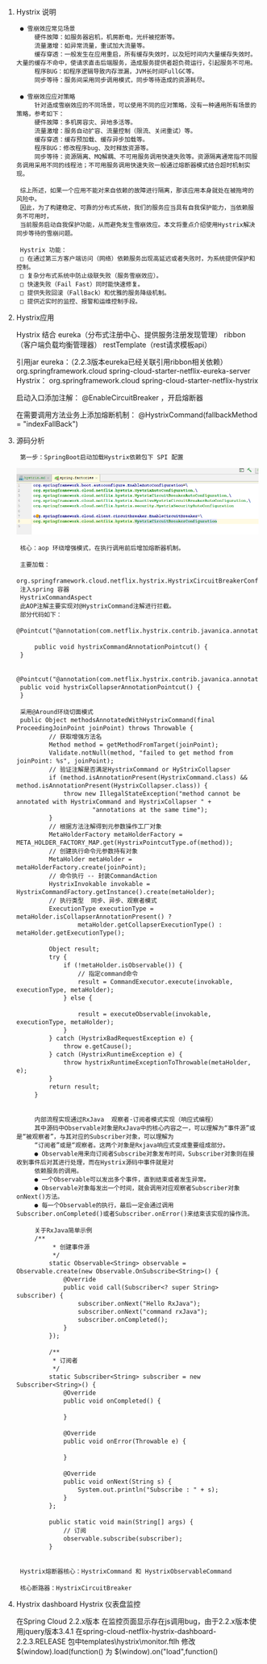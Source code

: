 1. Hystrix 说明

        ● 雪崩效应常见场景
            硬件故障：如服务器宕机，机房断电，光纤被挖断等。
            流量激增：如异常流量，重试加大流量等。
            缓存穿透：一般发生在应用重启，所有缓存失效时，以及短时间内大量缓存失效时。大量的缓存不命中，使请求直击后端服务，造成服务提供者超负荷运行，引起服务不可用。
            程序BUG：如程序逻辑导致内存泄漏，JVM长时间FullGC等。
            同步等待：服务间采用同步调用模式，同步等待造成的资源耗尽。
            
        ● 雪崩效应应对策略
            针对造成雪崩效应的不同场景，可以使用不同的应对策略，没有一种通用所有场景的策略，参考如下：
            硬件故障：多机房容灾、异地多活等。
            流量激增：服务自动扩容、流量控制（限流、关闭重试）等。
            缓存穿透：缓存预加载、缓存异步加载等。
            程序BUG：修改程序bug、及时释放资源等。
            同步等待：资源隔离、MQ解耦、不可用服务调用快速失败等。资源隔离通常指不同服务调用采用不同的线程池；不可用服务调用快速失败一般通过熔断器模式结合超时机制实现。
            
        综上所述，如果一个应用不能对来自依赖的故障进行隔离，那该应用本身就处在被拖垮的风险中。 
        因此，为了构建稳定、可靠的分布式系统，我们的服务应当具有自我保护能力，当依赖服务不可用时，
        当前服务启动自我保护功能，从而避免发生雪崩效应。本文将重点介绍使用Hystrix解决同步等待的雪崩问题。
        
        Hystrix 功能：
        □ 在通过第三方客户端访问（网络）依赖服务出现高延迟或者失败时，为系统提供保护和控制。
        □ 复杂分布式系统中防止级联失败（服务雪崩效应）。
        □ 快速失败（Fail Fast）同时能快速修复。
        □ 提供失败回滚（FallBack）和优雅的服务降级机制。
        □ 提供近实时的监控、报警和运维控制手段。
        
2. Hystrix应用
    
    Hystrix 结合 
        eureka（分布式注册中心、提供服务注册发现管理）
        ribbon（客户端负载均衡管理器）
        restTemplate（rest请求模板api）
        

    引用jar
    eureka：（2.2.3版本eureka已经关联引用ribbon相关依赖）
    <dependency>
                <groupId>org.springframework.cloud</groupId>
                <artifactId>spring-cloud-starter-netflix-eureka-server</artifactId>
    </dependency>        
    Hystrix：
    <dependency>
                <groupId>org.springframework.cloud</groupId>
                <artifactId>spring-cloud-starter-netflix-hystrix</artifactId>
    </dependency>

    启动入口添加注解：
    @EnableCircuitBreaker ，开启熔断器
    
    在需要调用方法业务上添加熔断机制：
    @HystrixCommand(fallbackMethod = "indexFallBack")
    
    
3. 源码分析
    
        第一步：SpringBoot启动加载Hystrix依赖包下 SPI 配置
     ![第1步](./pic/第1步加载SPI.png "第1步")
        
        核心：aop 环绕增强模式，在执行调用前后增加熔断器机制。
        
        主要加载：
        org.springframework.cloud.netflix.hystrix.HystrixCircuitBreakerConfiguration
        注入spring 容器
        HystrixCommandAspect
        此AOP注解主要实现对@HystrixCommand注解进行拦截。
        部分代码如下：
        @Pointcut("@annotation(com.netflix.hystrix.contrib.javanica.annotation.HystrixCommand)")
        
            public void hystrixCommandAnnotationPointcut() {
        }
        
        @Pointcut("@annotation(com.netflix.hystrix.contrib.javanica.annotation.HystrixCollapser)")
        public void hystrixCollapserAnnotationPointcut() {
        }
        
        采用@Around环绕切面模式
        public Object methodsAnnotatedWithHystrixCommand(final ProceedingJoinPoint joinPoint) throws Throwable {
                // 获取增强方法名
                Method method = getMethodFromTarget(joinPoint);
                Validate.notNull(method, "failed to get method from joinPoint: %s", joinPoint);
                // 验证注解是否满足HystrixCommand or HyStrixCollapser
                if (method.isAnnotationPresent(HystrixCommand.class) && method.isAnnotationPresent(HystrixCollapser.class)) {
                    throw new IllegalStateException("method cannot be annotated with HystrixCommand and HystrixCollapser " +
                            "annotations at the same time");
                }
                // 根据方法注解得到元参数操作工厂对象
                MetaHolderFactory metaHolderFactory = META_HOLDER_FACTORY_MAP.get(HystrixPointcutType.of(method));
                // 创建执行命令元参数持有对象
                MetaHolder metaHolder = metaHolderFactory.create(joinPoint);
                // 命令执行 -- 封装CommandAction
                HystrixInvokable invokable = HystrixCommandFactory.getInstance().create(metaHolder);
                // 执行类型  同步、异步、观察者模式
                ExecutionType executionType = metaHolder.isCollapserAnnotationPresent() ?
                        metaHolder.getCollapserExecutionType() : metaHolder.getExecutionType();
                
                Object result;
                try {
                    if (!metaHolder.isObservable()) {
                        // 指定command命令
                        result = CommandExecutor.execute(invokable, executionType, metaHolder);
                    } else {
                        
                        result = executeObservable(invokable, executionType, metaHolder);
                    }
                } catch (HystrixBadRequestException e) {
                    throw e.getCause();
                } catch (HystrixRuntimeException e) {
                    throw hystrixRuntimeExceptionToThrowable(metaHolder, e);
                }
                return result;
            }
        
        
            内部流程实现通过RxJava  观察者-订阅者模式实现（响应式编程）
            其中源码中Observable对象是RxJava中的核心内容之一，可以理解为“事件源”或是“被观察者”，与其对应的Subscriber对象，可以理解为
            “订阅者”或是“观察者。这两个对象是Rxjava响应式变成重要组成部分。
            ● Observable用来向订阅者Subscribe对象发布时间，Subscriber对象则在接收到事件后对其进行处理，而在Hystrix源码中事件就是对
            依赖服务的调用。
            ● 一个Observable可以发出多个事件，直到结束或者发生异常。
            ● Observable对象每发出一个时间，就会调用对应观察者Subscriber对象onNext()方法。
            ● 每一个Observable的执行，最后一定会通过调用Subscriber.onCompleted()或者Subscriber.onError()来结束该实现的操作流。
            
            关于RxJava简单示例
            /**
                 * 创建事件源
                 */
                static Observable<String> observable = Observable.create(new Observable.OnSubscribe<String>() {
                    @Override
                    public void call(Subscriber<? super String> subscriber) {
                        subscriber.onNext("Hello RxJava");
                        subscriber.onNext("command rxJava");
                        subscriber.onCompleted();
                    }
                });
            
                /**
                 * 订阅者
                 */
                static Subscriber<String> subscriber = new Subscriber<String>() {
                    @Override
                    public void onCompleted() {
            
                    }
            
                    @Override
                    public void onError(Throwable e) {
            
                    }
            
                    @Override
                    public void onNext(String s) {
                        System.out.println("Subscribe : " + s);
                    }
                };
            
                public static void main(String[] args) {
                    // 订阅
                    observable.subscribe(subscriber);
                }
        
        
        Hystrix熔断器核心：HystrixCommand 和 HystrixObservableCommand 
        
        核心断路器：HystrixCircuitBreaker
        
        
        
4. Hystrix dashboard
    Hystrix 仪表盘监控
    
    在Spring Cloud 2.2.x版本 在监控页面显示存在js调用bug，由于2.2.x版本使用jquery版本3.4.1
    在spring-cloud-netflix-hystrix-dashboard-2.2.3.RELEASE 包中templates\hystrix\monitor.ftlh
    修改$(window).load(function() 为 $(window).on("load",function()
    
        
        
        
        
        
        
        
        
        
        
        
        
        
        